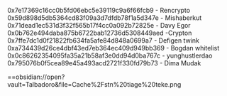 0x7e17369c16cc0b5fd06ebc5e39119c9a6f66fcb9 - Rencrypto
0x59d898d5db5364cd83f09a3d7dfdb78f1a5d347e - Mishaberkut
0x71dead1ec531d3f32f565b17f4cc0a092b72825e - Davy Egor
0x0b762e494daba875b6722bab12736d5308449aed  -Crypton
0x7ffe7dc1d0f21822fb634fa5afe84d848a0699a7 - Defigen twink
0xa734439d26ce4dbf43ed7eb364ec409d949bb369 - Bogdan whitelist
0x0c86262354095fa35a21b58af3e0dd94d0ba767c - yunghustlerdao
0x795076b0f5cea89e45a493acd2721f330fd79b73 - Dima Mudak


==obsidian://open?vault=Talbadoro&file=Cache%2Fstn%20tiage%20teke.png
